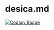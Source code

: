 # desica.md

[![Codacy Badge](https://api.codacy.com/project/badge/Grade/a1ba25265e0d415f84fc9da11b446614)](https://app.codacy.com/gh/desicaweb/desica.md?utm_source=github.com&utm_medium=referral&utm_content=desicaweb/desica.md&utm_campaign=Badge_Grade_Dashboard)